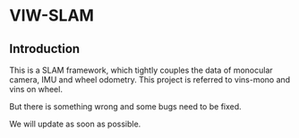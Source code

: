 # VIW-SLAM
## Introduction
This is a SLAM framework, which tightly couples the data of monocular camera, IMU and wheel odometry. This project is referred to vins-mono and vins on wheel.


But there is something wrong and some bugs need to be fixed.

We will update as soon as possible.

